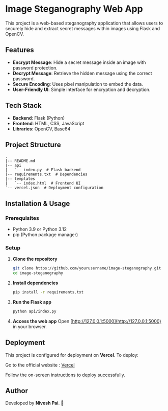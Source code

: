 # Image Steganography Web App

This project is a web-based steganography application that allows users to securely hide and extract secret messages within images using Flask and OpenCV.

## Features
- **Encrypt Message**: Hide a secret message inside an image with password protection.
- **Decrypt Message**: Retrieve the hidden message using the correct password.
- **Secure Encoding**: Uses pixel manipulation to embed the data.
- **User-Friendly UI**: Simple interface for encryption and decryption.

## Tech Stack
- **Backend**: Flask (Python)
- **Frontend**: HTML, CSS, JavaScript
- **Libraries**: OpenCV, Base64

## Project Structure
```
.
|-- README.md
|-- api
|   `-- index.py  # Flask backend
|-- requirements.txt  # Dependencies
|-- templates
|   `-- index.html  # Frontend UI
`-- vercel.json  # Deployment configuration
```

## Installation & Usage

### Prerequisites
- Python 3.9 or Python 3.12
- pip (Python package manager)

### Setup
1. **Clone the repository**
   ```sh
   git clone https://github.com/yourusername/image-steganography.git
   cd image-steganography
   ```
2. **Install dependencies**
   ```sh
   pip install -r requirements.txt
   ```
3. **Run the Flask app**
   ```sh
   python api/index.py
   ```
4. **Access the web app**
   Open [http://127.0.0.1:5000](http://127.0.0.1:5000) in your browser.

## Deployment
This project is configured for deployment on **Vercel**. To deploy:

Go to the official website : [Vercel](http://vercel.com/)

Follow the on-screen instructions to deploy successfully.


## Author
Developed by **Nivesh Pai**. 🚀


